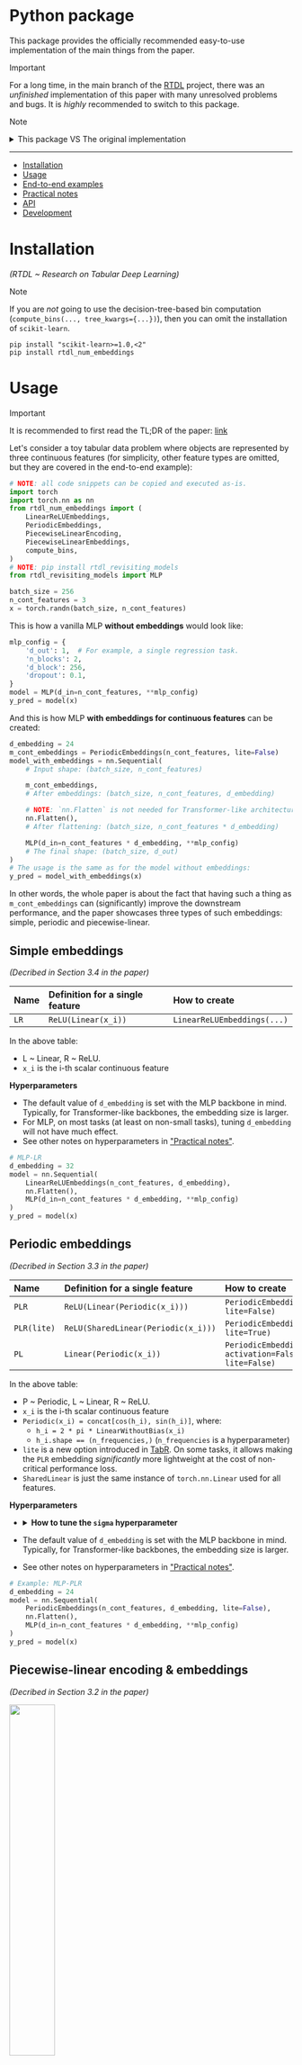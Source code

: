# Python package <!-- omit in toc -->

This package provides the officially recommended easy-to-use
implementation of the main things from the paper.

> [!IMPORTANT]
> For a long time, in the main branch of the
> [RTDL](https://github.com/yandex-research/rtdl) project,
> there was an *unfinished* implementation of this paper with many unresolved problems
> and bugs. It is *highly* recommended to switch to this package.

> [!NOTE]
>
> <details>
> <summary>This package VS The original implementation</summary>
>
> - The differences between this package and the original implementation
>   (the code in `bin/` and `lib/`
>   used to obtain numbers reported in the paper)
>   are rare, minor and marked with the `# NOTE[DIFF]` comments
>   in the source code of this package.
> - Any divergence from the original implementation without the `# NOTE[DIFF]` comment
>   is considered to be a bug.
> 
> </details>

---

- [Installation](#installation)
- [Usage](#usage)
- [End-to-end examples](#end-to-end-examples)
- [Practical notes](#practical-notes)
- [API](#api)
- [Development](#development)

# Installation

*(RTDL ~ Research on Tabular Deep Learning)*

> [!NOTE]
> If you are *not* going to use
> the decision-tree-based bin computation (`compute_bins(..., tree_kwargs={...})`),
> then you can omit the installation of `scikit-learn`.

```
pip install "scikit-learn>=1.0,<2"
pip install rtdl_num_embeddings
```

# Usage

> [!IMPORTANT]
> It is recommended to first read the TL;DR of the paper:
> [link](../README.md#tldr)

Let's consider a toy tabular data problem where objects are represented by three
continuous features
(for simplicity, other feature types are omitted,
but they are covered in the end-to-end example):

<!-- test main -->
```python
# NOTE: all code snippets can be copied and executed as-is.
import torch
import torch.nn as nn
from rtdl_num_embeddings import (
    LinearReLUEmbeddings,
    PeriodicEmbeddings,
    PiecewiseLinearEncoding,
    PiecewiseLinearEmbeddings,
    compute_bins,
)
# NOTE: pip install rtdl_revisiting_models
from rtdl_revisiting_models import MLP

batch_size = 256
n_cont_features = 3
x = torch.randn(batch_size, n_cont_features)
```

This is how a vanilla MLP **without embeddings** would look like:

<!-- test main -->
```python
mlp_config = {
    'd_out': 1,  # For example, a single regression task.
    'n_blocks': 2,
    'd_block': 256,
    'dropout': 0.1,
}
model = MLP(d_in=n_cont_features, **mlp_config)
y_pred = model(x)
```

And this is how MLP **with embeddings for continuous features** can be created:

<!-- test main -->
```python
d_embedding = 24
m_cont_embeddings = PeriodicEmbeddings(n_cont_features, lite=False)
model_with_embeddings = nn.Sequential(
    # Input shape: (batch_size, n_cont_features)

    m_cont_embeddings,
    # After embeddings: (batch_size, n_cont_features, d_embedding)

    # NOTE: `nn.Flatten` is not needed for Transformer-like architectures.
    nn.Flatten(),
    # After flattening: (batch_size, n_cont_features * d_embedding)

    MLP(d_in=n_cont_features * d_embedding, **mlp_config)
    # The final shape: (batch_size, d_out)
)
# The usage is the same as for the model without embeddings:
y_pred = model_with_embeddings(x)
```

In other words, the whole paper is about the fact that having such a thing as
`m_cont_embeddings` can (significantly) improve the downstream performance,
and the paper showcases three types of such embeddings:
simple, periodic and piecewise-linear.

## Simple embeddings<!-- omit in toc -->

*(Decribed in Section 3.4 in the paper)*

| Name | Definition for a single feature | How to create               |
| :--- | :------------------------------ | :-------------------------- |
| `LR` | `ReLU(Linear(x_i))`             | `LinearReLUEmbeddings(...)` |

In the above table:
- L ~ Linear, R ~ ReLU.
- `x_i` is the i-th scalar continuous feature

**Hyperparameters**

- The default value of `d_embedding` is set with the MLP backbone in mind.
  Typically, for Transformer-like backbones, the embedding size is larger.
- For MLP, on most tasks (at least on non-small tasks),
  tuning `d_embedding` will not have much effect.
- See other notes on hyperparameters in ["Practical notes"](#practical-notes).

<!-- test main _ -->
```python
# MLP-LR
d_embedding = 32
model = nn.Sequential(
    LinearReLUEmbeddings(n_cont_features, d_embedding),
    nn.Flatten(),
    MLP(d_in=n_cont_features * d_embedding, **mlp_config)
)
y_pred = model(x)
```

## Periodic embeddings<!-- omit in toc -->

*(Decribed in Section 3.3 in the paper)*

| Name        | Definition for a single feature     | How to create                                           |
| :---------- | :---------------------------------- | :------------------------------------------------------ |
| `PLR`       | `ReLU(Linear(Periodic(x_i)))`       | `PeriodicEmbeddings(..., lite=False)`                   |
| `PLR(lite)` | `ReLU(SharedLinear(Periodic(x_i)))` | `PeriodicEmbeddings(..., lite=True)`                    |
| `PL`        | `Linear(Periodic(x_i))`             | `PeriodicEmbeddings(..., activation=False, lite=False)` |

In the above table:
- P ~ Periodic, L ~ Linear, R ~ ReLU.
- `x_i` is the i-th scalar continuous feature
- `Periodic(x_i) = concat[cos(h_i), sin(h_i)]`, where:
  - `h_i = 2 * pi * LinearWithoutBias(x_i)`
  - `h_i.shape == (n_frequencies,)` (`n_frequencies` is a hyperparameter)
- `lite` is a new option introduced in
  [TabR](https://github.com/yandex-research/tabular-dl-tabr/).
  On some tasks, it allows making the `PLR` embedding *significantly* more lightweight
  at the cost of non-critical performance loss.
- `SharedLinear` is just the same instance of `torch.nn.Linear` used for all features.

**Hyperparameters**

- <details><summary><b>How to tune the <code>sigma</code> hyperparameter</b></summary>

  **Prioritize testing smaller values, because they are safer:**
  - Larger-than-the-optimal value can lead to terrible performance.
  - Smaller-than-the-optimal value will still yield decent performance.

  Some approximate numbers:
  - for 30% of tasks, the optimal `sigma` is less than 0.05.
  - for 50% of tasks, the optimal `sigma` is less than 0.2.
  - for 80% of tasks, the optimal `sigma` is less than 1.0.
  - for 90% of tasks, the optimal `sigma` is less than 5.0.

  If you want to test larger values,
  make sure that you have enough hyperparameter tuning budget
  (e.g. at least 100 trials of the TPE Optuna sampler, as in the paper).

  </details>

- The default value of `d_embedding` is set with the MLP backbone in mind.
  Typically, for Transformer-like backbones, the embedding size is larger.
- See other notes on hyperparameters in ["Practical notes"](#practical-notes).

<!-- test main _ -->
```python
# Example: MLP-PLR
d_embedding = 24
model = nn.Sequential(
    PeriodicEmbeddings(n_cont_features, d_embedding, lite=False),
    nn.Flatten(),
    MLP(d_in=n_cont_features * d_embedding, **mlp_config)
)
y_pred = model(x)
```

## Piecewise-linear encoding & embeddings<!-- omit in toc -->

*(Decribed in Section 3.2 in the paper)*

<img src="piecewise-linear-encoding.png" width=40%>

| Name                                | Definition for a single feature | How to create                                       |
| :---------------------------------- | :------------------------------ | :-------------------------------------------------- |
| `Q`/`T` (only for MLP-like models!) | `ple(x_i)`                      | `PiecewiseLinearEncoding(bins)`                     |
| `QL`/`TL`                           | `Linear(ple(x_i))`              | `PiecewiseLinearEmbeddings(bins, activation=False)` |
| `QLR` / `TLR`                       | `ReLU(Linear(ple(x_i)))`        | `PiecewiseLinearEmbeddings(bins, activation=True)`  |

In the above table:
- Q/T ~ quantiles-/tree- based bins, L ~ Linear, R ~ ReLU.
- `x_i` is the i-th scalar continuous feature.
- `ple` stands for "Piecewise-linear encoding".

**Notes**

- In the table above, there are *two* distinct classes:
  `PiecewiseLinearEncoding` and `PiecewiseLinearEmbeddings`.
- The output of `PiecewiseLinearEncoding` has the shape `(*batch_dims, d_encoding)`,
  where `d_encoding` equals the total number of bins of all features.
  This is the most lightweight variation of piecewise-linear representations
  without trainable parameters suitable only for MLP-like models.
- By contrast, `PiecewiseLinearEmbeddings` is similar to all other classes of
  this package and its output has the shape `(*batch_dims, n_features, d_embedding)`.

**Hyperparameters**

- For `PiecewiseLinearEmbeddings`,
  reasonable starting points are `d_embedding=8, activation=False`
  or `d_embedding=24, activation=True`.
- See other notes on hyperparameters in ["Practical notes"](#practical-notes).

<!-- test main _ -->
```python
X_train = torch.randn(10000, n_cont_features)
Y_train = torch.randn(len(X_train))  # Regression.

# (Q) Quantile-based bins.
bins = compute_bins(X_train)
# (T) Target-aware (tree-based) bins.
bins = compute_bins(
    X_train,
    # NOTE: requires scikit-learn>=1.0 to be installed.
    tree_kwargs={'min_samples_leaf': 64, 'min_impurity_decrease': 1e-4},
    y=Y_train,
    regression=True,
)

# MLP-Q / MLP-T
model = nn.Sequential(
    PiecewiseLinearEncoding(bins),
    nn.Flatten(),
    MLP(d_in=sum(len(b) - 1 for b in bins), **mlp_config)
)
y_pred = model(x)

# MLP-QLR / MLP-TLR
d_embedding = 24
model = nn.Sequential(
    PiecewiseLinearEmbeddings(bins, d_embedding, activation=True),
    nn.Flatten(),
    MLP(d_in=n_cont_features * d_embedding, **mlp_config)
)
y_pred = model(x)
```

# End-to-end examples

See [this Jupyter notebook](./example.ipynb).

# Practical notes

**General comments**

- **Embeddings for continuous features are applicable to most tabular DL models**
  and often lead to better performance.
  On some problems, embeddings can lead to truly significant improvements.
- As of 2022-2023, **MLP with embeddings is a reasonable modern baseline**
  in terms of both task performance and efficiency.
  Depending on the task and embeddings, it can perform on par or even better than
  FT-Transformer, while being significantly more efficient.
- Despite the formal overhead in terms of parameter count,
  **embeddings are perfectly affordable in many cases**.
  That said, on big enough datasets and/or with large enough number of features and/or
  with strict enough latency requirements,
  the new overhead associated with embeddings may become an issue.

**Practical overview of the embeddings**

*(this section assumes MLP as the backbone)*

`LinearReLUEmbeddings`:
- A lightweight embedding falling into the "low risk & (usually) low reward" category.
- A good choice for a quick start on a new problem, especially if 
  this is your first time working with embeddings.

`PeriodicEmbeddings`:
- Demonstrated the best average performance in the paper.
- Often, the "lite" version `PeriodicEmbeddings(..., lite=True)` is a good
  starting point in terms of the balance between task performance and efficiency.
- So, in practice, a possible strategy is to start with `lite=True`,
  tune hyperparameters if needed, and only then try `lite=False`.

`PiecewiseLinearEncoding` & `PiecewiseLinearEmbeddings`:
- Why trying this if the periodic embeddings are better on average?
  There is no single reason, rather a range of small things that
  can make piecewise-linear representations preferrable in some cases:
  - To start with, they just work well on some problems.
  - They make a model less sensitive to feature preprocessing:
    (1) standardization (`sklearn.preprocessing.StandardScaler`)
        becomes unneeded
    (2) quantile transformation can still be useful,
        but may become less impactful on some problems.
  - They can occasionally make a model more robust to outliers in the training data.
  - They are simpler to understand and reason about. In particular,
    `PiecewiseLinearEmbeddings` can be seen as a collection of bin
    embeddings that are aggregated based on input feature values.
  - The quantile-based bins are somewhat easy to use due to the only one hyperparameter
    (good defaults for tree-based bins may exist as well,
    but we did not invest in finding them; perhaps, the published tuned configurations
    for different datasets contain the answer).
- Regarding the drawbacks:
  - In some setups, they can be less convenient to use
    because of the additional bin computation step.

**Hyperparameters**

> [!NOTE]
> It is possible to explore tuned hyperparameters
> for the models and datasets used in the paper as explained here:
> [link](../README.md#how-to-explore-metrics-and-hyperparameters).

- The default hyperparameters are set with the MLP-like backbones in mind and
  with "low risk" (not the "high reward") as the priority.
  For Transformer-like models, one may need to (significantly) increase `d_embedding`.
- Tuning hyperparameters of the periodic embeddings can require special considerations
  as described in the [corresponding usage section](#periodic-embeddings).
- For MLP-like models with embeddings ending with a linear layer `L`
  (e.g. `PL`, `QL`, `TL`),
  a possible starting point is to set `d_embedding` to a smaller-than-default value (e.g. `8`).
- In the paper, for hyperparameter tuning, the
  [TPE sampler from Optuna](https://optuna.readthedocs.io/en/stable/reference/samplers/generated/optuna.samplers.TPESampler.html)
  was used with `study.optimize(..., n_trials=100)` (sometimes, `n_trials=50`).
- The hyperparamer tuning spaces can be found in the appendix of the paper
  and in `exp/**/*tuning.toml` files
  (for the `frequency_init_scale` hyperparameter of `PeriodicEmbeddings`,
  the upper bound can often be safely reduced to `10.0` instead of `100.0`).

**Tips**

- To improve efficiency, it is possible to embed only a subset of features.
- The biggest wins come from embedding *important, but "problematic"* features.
  Intuitively, "problematic features" are the ones that are hard to process
  for a given model and prevent it from achieving better results.
  (for example, features with irregular joint distributions
  with other features and labels may be such "problematic features").
- It is possible to combine embeddings
  and apply different embeddings to different features.
- The proposed embeddings are relevant only for continuous features,
  so they should not be used for embedding binary or categorical features.
- If an embedding ends with a linear layer (`PL`, `QL`, `TL`, etc.) and its output
  is passed to MLP, then that linear layer can be fused with the first linear layer of
  MLP after the training (sometimes, it can lead to better efficiency).
- (a bonus tip for those who read such long documents until the end)
  On some problems, MLP-L
  (that is, MLP with `rtdl_revisiting_models.LinearEmbeddings` -- the simplest possible
  linear embeddings from a different package) performs better than MLP.
  Combined with one of the bullets above, it means that, on some problems,
  one can train MLP-L and transform it to a simple embedding-free MLP after the training.

# API

See [this note](../README.md#api).

# Development

<details>

Set up the environment (replace `micromamba` with `conda` or `mamba` if needed):
```
micromamba create -f environment-package.yaml
```

Check out the available commands in the [Makefile](./Makefile).
In particular, use this command before committing:
```
make pre-commit
```

Publish the package to PyPI (requires PyPI account & configuration):
```
flit publish
```
</details>

